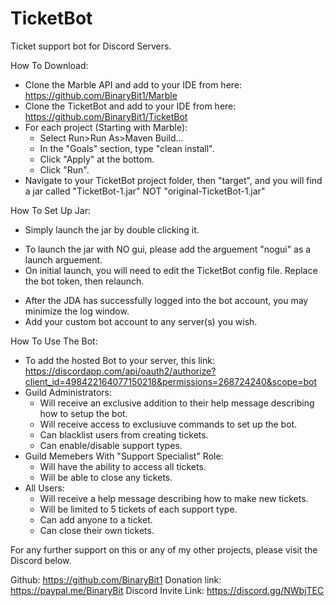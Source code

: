 # TicketBot
Ticket support bot for Discord Servers.

How To Download:
  - Clone the Marble API and add to your IDE from here: https://github.com/BinaryBit1/Marble
  - Clone the TicketBot and add to your IDE from here: https://github.com/BinaryBit1/TicketBot
  - For each project (Starting with Marble):
    - Select Run>Run As>Maven Build...
    - In the "Goals" section, type "clean install".
    - Click "Apply" at the bottom.
    - Click "Run".
  - Navigate to your TicketBot project folder, then "target", and you will find a jar called "TicketBot-1.jar" NOT "original-TicketBot-1.jar"
  
How To Set Up Jar:
 - Simply launch the jar by double clicking it.
 * To launch the jar with NO gui, please add the arguement "nogui" as a launch arguement.
 * On initial launch, you will need to edit the TicketBot config file. Replace the bot token, then relaunch.
 - After the JDA has successfully logged into the bot account, you may minimize the log window.
 - Add your custom bot account to any server(s) you wish.
 
How To Use The Bot:
 - To add the hosted Bot to your server, this link: https://discordapp.com/api/oauth2/authorize?client_id=498422164077150218&permissions=268724240&scope=bot
 - Guild Administrators:
   - Will receive an exclusive addition to their help message describing how to setup the bot.
   - Will receive access to exclusiuve commands to set up the bot.
   - Can blacklist users from creating tickets.
   - Can enable/disable support types.
 - Guild Memebers With "Support Specialist" Role:
   - Will have the ability to access all tickets.
   - Will be able to close any tickets.
 - All Users:
   - Will receive a help message describing how to make new tickets.
   - Will be limited to 5 tickets of each support type.
   - Can add anyone to a ticket.
   - Can close their own tickets.

For any further support on this or any of my other projects, please visit the Discord below.

Github: https://github.com/BinaryBit1
Donation link: https://paypal.me/BinaryBit
Discord Invite Link: https://discord.gg/NWbjTEC
